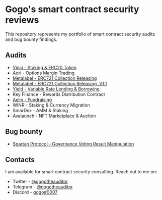 # Gogo's smart contract security reviews

This repository represents my portfolio of smart contract security audits and bug bounty findings.

## Audits

- [Vinci - Staking & ERC20 Token](./reports/Vinci-Solo-Security-Review.pdf)
- Aori - Options Margin Trading
- [Metalabel - ERC721 Collection Releasing](./reports/Metalabel-Solo-Security-Review.md)
- [Metalabel - ERC721 Collection Releasing, V1.1](./reports/Metalabel-V1_1-Solo-Security-Review.md)
- [Yield - Variable Rate Lending & Borrowing](./reports/Yield-VR-Solo-Security-Review.md)
- Key Finance - Rewards Distribution Contract
- [Aelin - Fundraising](./reports/Aelin-Sub7-Security-Review.pdf)
- WINR - Staking & Currency Migration
- SmarDex - AMM & Staking
- Avalaunch - NFT Marketplace & Auction

## Bug bounty

- [Spartan Protocol - Governance Voting Result Manipulation](./reports/Spartan-Immunefi-Bug-Bounty.md)

## Contacts

I am available for smart contract security consulting. Reach out to me on:

- Twitter - [@gogotheauditor](https://twitter.com/gogotheauditor)
- Telegram - [@gogotheauditor](https://t.me/gogotheauditor)
- Discord - [gogo#0007](https://discordapp.com/users/451149166782185483)
